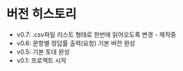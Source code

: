 # 버전 히스토리

- v0.7: .csv파일 리스트 형태로 한번에 읽어오도록 변경 - 제작중
- v0.6: 문항별 정답률 출력(요청) 기본 버전 완성
- v0.5: 기본 토대 완성
- v0.1: 프로젝트 시작
